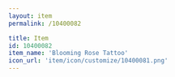 ```yaml
---
layout: item
permalink: /10400082

title: Item
id: 10400082
item_name: 'Blooming Rose Tattoo'
icon_url: 'item/icon/customize/10400081.png'
---
```

